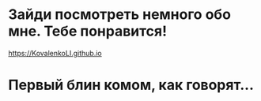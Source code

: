 # Зайди посмотреть немного обо мне. Тебе понравится!

https://KovalenkoLI.github.io

# Первый блин комом, как говорят...
